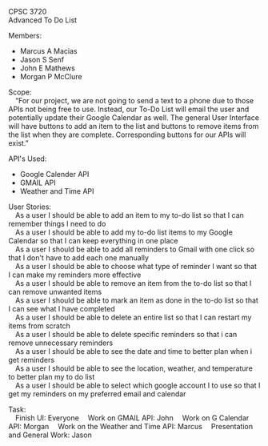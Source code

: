 CPSC 3720 <br />
Advanced To Do List<br />

Members:<br />
- Marcus A Macias 
- Jason S Senf
- John E Mathews
- Morgan P McClure

Scope:<br />
&emsp;“For our project, we are not going to send a text to a phone due to those APIs not being free to use. Instead, our To-Do List will email the user and potentially update their Google Calendar as well. The general User Interface will have buttons to add an item to the list and buttons to remove items from the list when they are complete. Corresponding buttons for our APIs will exist.”

API's Used:<br />
- Google Calender API
- GMAIL API
- Weather and Time API

User Stories:<br />
&emsp;As a user I should be able to add an item to my to-do list so that I can remember things I need to do<br />
&emsp;As a user I should be able to add my to-do list items to my Google Calendar so that I can keep everything in one place<br />
&emsp;As a user I should be able to add all reminders to Gmail with one click so that I don't have to add each one manually<br />
&emsp;As a user I should be able to choose what type of reminder I want so that I can make my reminders more effective<br />
&emsp;As a user I should be able to remove an item from the to-do list so that I can remove unwanted items<br />
&emsp;As a user I should be able to mark an item as done in the to-do list so that I can see what I have completed<br />
&emsp;As a user I should be able to delete an entire list so that I can restart my items from scratch<br />
&emsp;As a user I should be able to delete specific reminders so that i can remove unnecessary reminders<br />
&emsp;As a user I should be able to see the date and time to better plan when i get reminders<br />
&emsp;As a user I should be able to see the location, weather, and temperature to better plan my to do list<br />
&emsp;As a user I should be able to select which google account I to use so that I get my reminders on my preferred email and calendar<br />

Task:<br />
&emsp;Finish UI: Everyone
&emsp;Work on GMAIL API: John
&emsp;Work on G Calendar API: Morgan
&emsp;Work on the Weather and Time API: Marcus 
&emsp;Presentation and General Work: Jason
